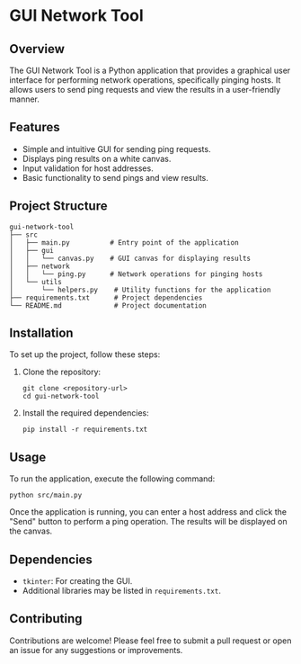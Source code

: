 # GUI Network Tool

## Overview
The GUI Network Tool is a Python application that provides a graphical user interface for performing network operations, specifically pinging hosts. It allows users to send ping requests and view the results in a user-friendly manner.

## Features
- Simple and intuitive GUI for sending ping requests.
- Displays ping results on a white canvas.
- Input validation for host addresses.
- Basic functionality to send pings and view results.

## Project Structure
```
gui-network-tool
├── src
│   ├── main.py          # Entry point of the application
│   ├── gui
│   │   └── canvas.py    # GUI canvas for displaying results
│   ├── network
│   │   └── ping.py      # Network operations for pinging hosts
│   └── utils
│       └── helpers.py    # Utility functions for the application
├── requirements.txt      # Project dependencies
└── README.md             # Project documentation
```

## Installation
To set up the project, follow these steps:

1. Clone the repository:
   ```
   git clone <repository-url>
   cd gui-network-tool
   ```

2. Install the required dependencies:
   ```
   pip install -r requirements.txt
   ```

## Usage
To run the application, execute the following command:
```
python src/main.py
```

Once the application is running, you can enter a host address and click the "Send" button to perform a ping operation. The results will be displayed on the canvas.

## Dependencies
- `tkinter`: For creating the GUI.
- Additional libraries may be listed in `requirements.txt`.

## Contributing
Contributions are welcome! Please feel free to submit a pull request or open an issue for any suggestions or improvements.